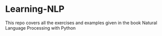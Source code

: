 # Learning-NLP
This repo covers all the exercises and examples given in the book Natural Language Processing with Python
